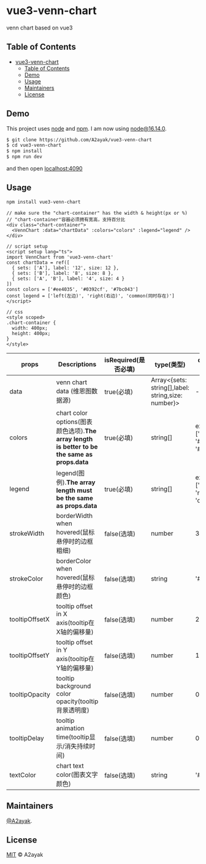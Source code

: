 # vue3-venn-chart

venn chart based on vue3
## Table of Contents

- [vue3-venn-chart](#vue3-venn-chart)
  - [Table of Contents](#table-of-contents)
  - [Demo](#demo)
  - [Usage](#usage)
  - [Maintainers](#maintainers)
  - [License](#license)

## Demo
This project uses [node](http://nodejs.org) and [npm](https://npmjs.com). I am now using node@16.14.0.
```sh
$ git clone https://github.com/A2ayak/vue3-venn-chart
$ cd vue3-venn-chart
$ npm install
$ npm run dev
```
and then open [localhost:4090](http://localhost:4090/)

## Usage

```sh
npm install vue3-venn-chart
```

```vue
// make sure the "chart-container" has the width & height(px or %)
// "chart-container"容器必须拥有宽高，支持百分比
<div class="chart-container">
  <VennChart :data="chartData" :colors="colors" :legend="legend" />
</div>

// script setup
<script setup lang="ts">
import VennChart from 'vue3-venn-chart'
const chartData = ref([
  { sets: ['A'], label: '12', size: 12 },
  { sets: ['B'], label: '8', size: 8 },
  { sets: ['A', 'B'], label: '4', size: 4 }
])
const colors = ['#ee4035', '#0392cf', '#7bc043']
const legend = ['left(左边)', 'right(右边)', 'common(同时存在)']
</script>

// css
<style scoped>
.chart-container {
  width: 400px;
  height: 400px;
}
</style>
```

| props | Descriptions| isRequired(是否必填)| type(类型) | default(默认值)|
| ----- | ----------- | ------------------- | ---------- |--------------- |
| data | venn chart data (维恩图数据源) | true(必填) | Array<{sets: string[],label: string,size: number}> | -
| colors | chart color options(图表颜色选项).**The array length is better to be the same as props.data** | true(必填) | string[] | example: ['#ee4035', '#0392cf', '#7bc043']
| legend | legend(图例).**The array length must be the same as props.data** | true(必填) | string[] | example: ['left', 'right', 'common']
| strokeWidth | borderWidth when hovered(鼠标悬停时的边框粗细) | false(选填) | number | 3
| strokeColor | borderColor when hovered(鼠标悬停时的边框颜色) | false(选填) | string | '#f6cd61'
| tooltipOffsetX | tooltip offset in X axis(tooltip在X轴的偏移量) | false(选填) | number | 20
| tooltipOffsetY | tooltip offset in Y axis(tooltip在Y轴的偏移量) | false(选填) | number | 10
| tooltipOpacity | tooltip background color opacity(tooltip背景透明度) | false(选填) | number | 0.9
| tooltipDelay | tooltip animation time(tooltip显示/消失持续时间) | false(选填) | number | 0.9
| textColor | chart text color(图表文字颜色) | false(选填) | string | '#fff'


## Maintainers

[@A2ayak](https://github.com/A2ayak).


## License

[MIT](LICENSE) © A2ayak